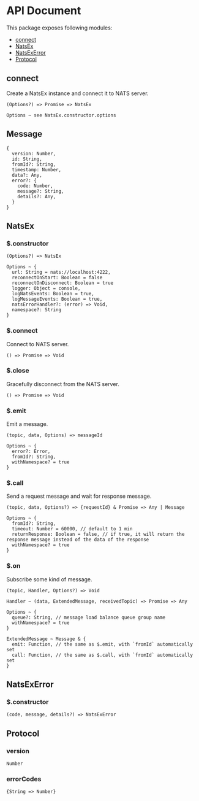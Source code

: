 # API Document

This package exposes following modules:

- [connect](#connect)
- [NatsEx](#natsex)
- [NatsExError](#natsexerror)
- [Protocol](#protocol)

## connect

Create a NatsEx instance and connect it to NATS server.

```
(Options?) => Promise => NatsEx

Options ~ see NatsEx.constructor.options
```

## Message

```
{
  version: Number,
  id: String,
  fromId?: String,
  timestamp: Number,
  data?: Any,
  error?: {
    code: Number,
    message?: String,
    details?: Any, 
  }
}
```

## NatsEx

### $.constructor

```
(Options?) => NatsEx

Options ~ {
  url: String = nats://localhost:4222,
  reconnectOnStart: Boolean = false
  reconnectOnDisconnect: Boolean = true
  logger: Object = console,
  logNatsEvents: Boolean = true,
  logMessageEvents: Boolean = true,
  natsErrorHandler?: (error) => Void,
  namespace?: String
}
```

### $.connect

Connect to NATS server.

```
() => Promise => Void
```

### $.close

Gracefully disconnect from the NATS server.

```
() => Promise => Void
```

### $.emit

Emit a message.

```
(topic, data, Options) => messageId

Options ~ {
  error?: Error,
  fromId?: String,
  withNamespace? = true
}
```

### $.call

Send a request message and wait for response message.

```
(topic, data, Options?) => {requestId} & Promise => Any | Message

Options ~ {
  fromId?: String,
  timeout: Number = 60000, // default to 1 min
  returnResponse: Boolean = false, // if true, it will return the response message instead of the data of the response
  withNamespace? = true
}
```

### $.on

Subscribe some kind of message.

```
(topic, Handler, Options?) => Void

Handler ~ (data, ExtendedMessage, receivedTopic) => Promise => Any

Options ~ {
  queue?: String, // message load balance queue group name
  withNamespace? = true
}

ExtendedMessage ~ Message & {
  emit: Function, // the same as $.emit, with `fromId` automatically set
  call: Function, // the same as $.call, with `fromId` automatically set
}
```

## NatsExError

### $.constructor

```
(code, message, details?) => NatsExError
```

## Protocol

### version

```
Number
```

### errorCodes

```
{String => Number}
```